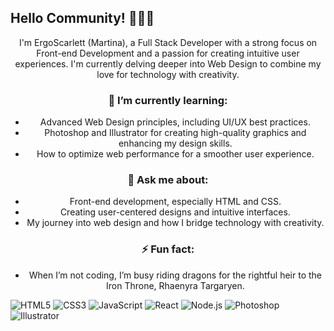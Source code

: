 ## Hello Community! 👾👾👾

<div align="center">
I'm ErgoScarlett (Martina), a Full Stack Developer with a strong focus on Front-end Development and a passion for creating intuitive user experiences. I'm currently delving deeper into Web Design to combine my love for technology with creativity.

### 🌱 I’m currently learning:
- Advanced Web Design principles, including UI/UX best practices.
- Photoshop and Illustrator for creating high-quality graphics and enhancing my design skills.
- How to optimize web performance for a smoother user experience.

### 💬 Ask me about:
- Front-end development, especially HTML and CSS.
- Creating user-centered designs and intuitive interfaces.
- My journey into web design and how I bridge technology with creativity.

### ⚡ Fun fact:
- When I’m not coding, I’m busy riding dragons for the rightful heir to the Iron Throne, Rhaenyra Targaryen.
</div>

![HTML5](https://img.shields.io/badge/-HTML5-E34F26?style=flat-square&logo=html5&logoColor=white)
![CSS3](https://img.shields.io/badge/-CSS3-1572B6?style=flat-square&logo=css3)
![JavaScript](https://img.shields.io/badge/-JavaScript-F7DF1E?style=flat-square&logo=javascript&logoColor=black)
![React](https://img.shields.io/badge/-React-61DAFB?style=flat-square&logo=react)
![Node.js](https://img.shields.io/badge/-Node.js-339933?style=flat-square&logo=node.js&logoColor=white)
![Photoshop](https://img.shields.io/badge/-Photoshop-31A8FF?style=flat-square&logo=adobe-photoshop&logoColor=white)
![Illustrator](https://img.shields.io/badge/-Illustrator-FF9A00?style=flat-square&logo=adobe-illustrator&logoColor=white)
